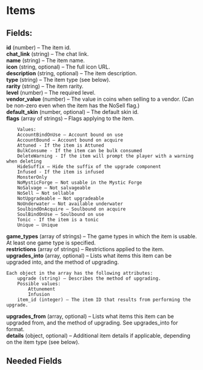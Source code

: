 # Items
## Fields:  
**id** (number) – The item id.  
**chat_link** (string) – The chat link.  
**name** (string) – The item name.  
**icon** (string, optional) – The full icon URL.  
**description** (string, optional) – The item description.  
**type** (string) – The item type (see below).  
**rarity** (string) – The item rarity.  
**level** (number) – The required level.  
**vendor_value** (number) – The value in coins when selling to a vendor. (Can be non-zero even when the item has the NoSell flag.)  
**default_skin** (number, optional) – The default skin id.  
**flags** (array of strings) – Flags applying to the item.  
```
    Values:
    AccountBindOnUse – Account bound on use
    AccountBound – Account bound on acquire
    Attuned - If the item is Attuned
    BulkConsume - If the item can be bulk consumed
    DeleteWarning - If the item will prompt the player with a warning when deleting
    HideSuffix – Hide the suffix of the upgrade component
    Infused - If the item is infused
    MonsterOnly
    NoMysticForge – Not usable in the Mystic Forge
    NoSalvage – Not salvageable
    NoSell – Not sellable
    NotUpgradeable – Not upgradeable
    NoUnderwater – Not available underwater
    SoulbindOnAcquire – Soulbound on acquire
    SoulBindOnUse – Soulbound on use
    Tonic - If the item is a tonic
    Unique – Unique
```
**game_types** (array of strings) – The game types in which the item is usable. At least one game type is specified.  
**restrictions** (array of strings) – Restrictions applied to the item.  
**upgrades_into** (array, optional) – Lists what items this item can be upgraded into, and the method of upgrading.  
```
Each object in the array has the following attributes:
    upgrade (string) – Describes the method of upgrading.     
    Possible values:
        Attunement
        Infusion    
    item_id (integer) – The item ID that results from performing the upgrade.
```
**upgrades_from** (array, optional) – Lists what items this item can be upgraded from, and the method of upgrading. See upgrades_into for format.  
**details** (object, optional) – Additional item details if applicable, depending on the item type (see below).  

## Needed Fields
